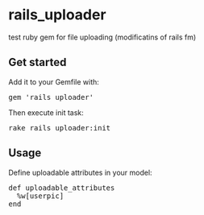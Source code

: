 rails_uploader
==============

test ruby gem for file uploading (modificatins of rails fm)


Get started
------------

Add it to your Gemfile with:

<pre>
gem 'rails_uploader'
</pre>


Then execute init task:

<pre>
rake rails_uploader:init
</pre>


Usage
-----

Define uploadable attributes in your model:

<pre>
def uploadable_attributes
  %w[userpic]
end
</pre>
